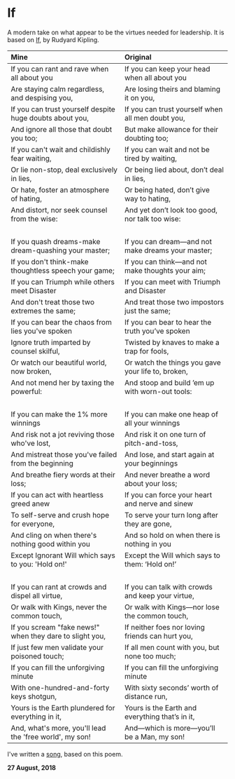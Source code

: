 # If

A modern take on what appear to be the virtues needed for leadership. It is based on [If](https://www.poetryfoundation.org/poems/46473/if---), by Rudyard Kipling.

**Mine**|**Original**
:-------|:-----------
If you can rant and rave when all about you | If you can keep your head when all about you
Are staying calm regardless, and despising you, | Are losing theirs and blaming it on you,
If you can trust yourself despite huge doubts about you, | If you can trust yourself when all men doubt you,
And ignore all those that doubt you too; | But make allowance for their doubting too;
If you can't wait and childishly fear waiting, | If you can wait and not be tired by waiting,
Or lie non-stop, deal exclusively in lies, | Or being lied about, don’t deal in lies,
Or hate, foster an atmosphere of hating, | Or being hated, don’t give way to hating,
And distort, nor seek counsel from the wise: | And yet don’t look too good, nor talk too wise:
&nbsp; | &nbsp;
If you quash dreams-make dream-quashing your master; | If you can dream—and not make dreams your master;
If you don't think-make thoughtless speech your game; | If you can think—and not make thoughts your aim;
If you can Triumph while others meet Disaster | If you can meet with Triumph and Disaster
And don't treat those two extremes the same; | And treat those two impostors just the same;
If you can bear the chaos from lies you've spoken | If you can bear to hear the truth you’ve spoken
Ignore truth imparted by counsel skilful, | Twisted by knaves to make a trap for fools,
Or watch our beautiful world, now broken, | Or watch the things you gave your life to, broken,
And not mend her by taxing the powerful: | And stoop and build ’em up with worn-out tools:
&nbsp; | &nbsp;
If you can make the 1% more winnings | If you can make one heap of all your winnings
And risk not a jot reviving those who've lost, | And risk it on one turn of pitch-and-toss,
And mistreat those you've failed from the beginning | And lose, and start again at your beginnings
And breathe fiery words at their loss; | And never breathe a word about your loss;
If you can act with heartless greed anew | If you can force your heart and nerve and sinew
To self-serve and crush hope for everyone, | To serve your turn long after they are gone,
And cling on when there's nothing good within you | And so hold on when there is nothing in you
Except Ignorant Will which says to you: 'Hold on!' | Except the Will which says to them: ‘Hold on!’
&nbsp; | &nbsp;
If you can rant at crowds and dispel all virtue, | If you can talk with crowds and keep your virtue,
Or walk with Kings, never the common touch, | Or walk with Kings—nor lose the common touch,
If you scream "fake news!" when they dare to slight you, | If neither foes nor loving friends can hurt you,
If just few men validate your poisoned touch; | If all men count with you, but none too much;
If you can fill the unforgiving minute | If you can fill the unforgiving minute
With one-hundred-and-forty keys shotgun, | With sixty seconds’ worth of distance run,
Yours is the Earth plundered for everything in it, | Yours is the Earth and everything that’s in it,
And, what's more, you'll lead the 'free world', my son! | And—which is more—you’ll be a Man, my son!

I've written a [song](/posts/songs/If), based on this poem.

**27 August, 2018**

&nbsp;